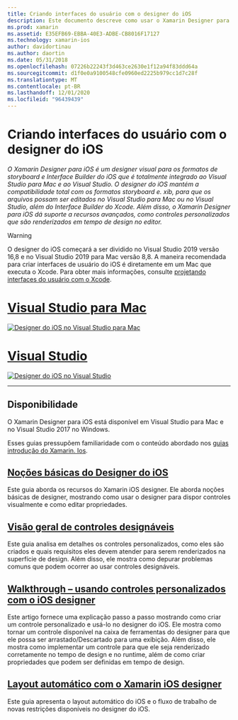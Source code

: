 ```yaml
---
title: Criando interfaces do usuário com o designer do iOS
description: Este documento descreve como usar o Xamarin Designer para iOS para criar a interface do usuário de um aplicativo com storyboards e arquivos. xib. Ele é vinculado a documentos que discutem a disponibilidade da ferramenta, sua funcionalidade básica, controles designáveis e fornecem orientações sobre seu uso.
ms.prod: xamarin
ms.assetid: E35EFB69-EBBA-40E3-ADBE-CB8016F17127
ms.technology: xamarin-ios
author: davidortinau
ms.author: daortin
ms.date: 05/31/2018
ms.openlocfilehash: 07226b22243f3d463ce2630e1f12a94f83ddd64a
ms.sourcegitcommit: d1f0e0a9100548cfe0960ed2225b979cc1d7c28f
ms.translationtype: MT
ms.contentlocale: pt-BR
ms.lasthandoff: 12/01/2020
ms.locfileid: "96439439"
---
```

# <a name="building-user-interfaces-with-the-ios-designer"></a>Criando interfaces do usuário com o designer do iOS

_O Xamarin Designer para iOS é um designer visual para os formatos de storyboard e Interface Builder do iOS que é totalmente integrado ao Visual Studio para Mac e ao Visual Studio. O designer do iOS mantém a compatibilidade total com os formatos storyboard e. xib, para que os arquivos possam ser editados no Visual Studio para Mac ou no Visual Studio, além do Interface Builder do Xcode. Além disso, o Xamarin Designer para iOS dá suporte a recursos avançados, como controles personalizados que são renderizados em tempo de design no editor._

> [!WARNING]
> O designer do iOS começará a ser dividido no Visual Studio 2019 versão 16,8 e no Visual Studio 2019 para Mac versão 8,8.
> A maneira recomendada para criar interfaces de usuário do iOS é diretamente em um Mac que executa o Xcode. Para obter mais informações, consulte [projetando interfaces do usuário com o Xcode](../storyboards/index.md). 

# <a name="visual-studio-for-mac"></a>[Visual Studio para Mac](#tab/macos)

[![Designer do iOS no Visual Studio para Mac](images/designer-vsmac-sml.png "O Designer de iOS")](images/designer-vsmac.png#lightbox)

# <a name="visual-studio"></a>[Visual Studio](#tab/windows)

[![Designer do iOS no Visual Studio](images/designer-vs.png "O Designer de iOS")](images/designer-vs.png#lightbox)

-----

## <a name="availability"></a>Disponibilidade

O Xamarin Designer para iOS está disponível em Visual Studio para Mac e no Visual Studio 2017 no Windows.

Esses guias pressupõem familiaridade com o conteúdo abordado nos [guias introdução do Xamarin. Ios](~/ios/get-started/index.md).

## <a name="ios-designer-basics"></a>[Noções básicas do Designer do iOS](introduction.md)

Este guia aborda os recursos do Xamarin iOS designer. Ele aborda noções básicas de designer, mostrando como usar o designer para dispor controles visualmente e como editar propriedades.

## <a name="designable-controls-overview"></a>[Visão geral de controles designáveis](ios-designable-controls-overview.md)

Este guia analisa em detalhes os controles personalizados, como eles são criados e quais requisitos eles devem atender para serem renderizados na superfície de design. Além disso, ele mostra como depurar problemas comuns que podem ocorrer ao usar controles designáveis.

## <a name="walkthrough---using-custom-controls-with-ios-designer"></a>[Walkthrough – usando controles personalizados com o iOS designer](ios-designable-controls-walkthrough.md)

Este artigo fornece uma explicação passo a passo mostrando como criar um controle personalizado e usá-lo no designer do iOS. Ele mostra como tornar um controle disponível na caixa de ferramentas do designer para que ele possa ser arrastado/Descartado para uma exibição. Além disso, ele mostra como implementar um controle para que ele seja renderizado corretamente no tempo de design e no runtime, além de como criar propriedades que podem ser definidas em tempo de design.

## <a name="auto-layout-with-the-xamarin-ios-designer"></a>[Layout automático com o Xamarin iOS designer](designer-auto-layout.md)

Este guia apresenta o layout automático do iOS e o fluxo de trabalho de novas restrições disponíveis no designer do iOS.
